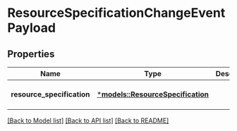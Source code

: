 # ResourceSpecificationChangeEventPayload

## Properties
Name | Type | Description | Notes
------------ | ------------- | ------------- | -------------
**resource_specification** | [***models::ResourceSpecification**](ResourceSpecification.md) |  | [optional] [default to None]

[[Back to Model list]](../README.md#documentation-for-models) [[Back to API list]](../README.md#documentation-for-api-endpoints) [[Back to README]](../README.md)


